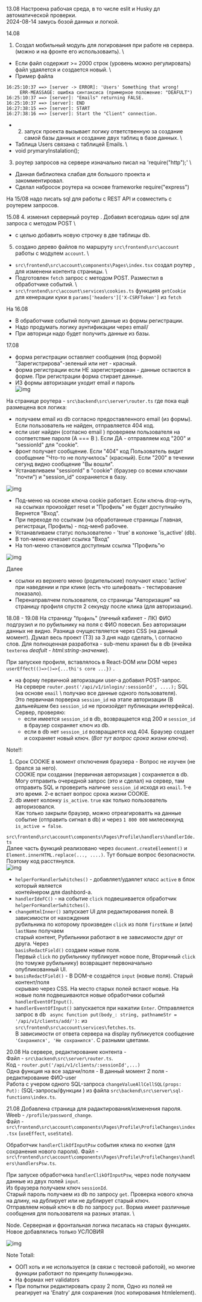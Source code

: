 13.08
Настроена рабочая среда, в то числе eslit и Husky дл автоматической проверки.\
2024-08-14 замусь бозой данных и логкой.

14.08
1. Создал мобильный модуль для логирования  при работе нв сервера. (можно и на фронте его использоваить). \
- Если файл содержит >= 2000 строк (уровень можно регулировать) файл удаялется и создается новый. \
- Пример файла
```test
16:25:10:37 ==> [server -> ERROR]: 'Users' Something that wrong!
     ERR-MEASSAGE: ошибка синтаксиса (примерное положение: "DEAFULT")
16:25:10:37 ==> [server]: "Emails" returning FALSE.
16:25:10:37 ==> [server]: END
16:27:38:15 ==> [server]: START
16:27:38:16 ==> [server]: Start the "Client" connection.
```
- 2. запуск проекта вызывает логику ответственную за создание самой базы данных и создание двух таблиц в базе данных.  \
- Таблица Users связана с таблицей  Emails. \
- void prymaryInstalation();

3. роутер запросов на сервере  изначально писал на 'require("http");' \
- Данная библиотека слабая для большого проекта и закомментировал.
- Сделал набросок роутера на основе frameworke require("express")

На 15/08 надо писать sql для работы с REST API и совместить с роутерем запросов.

15.08
4. изменил серверный роутер . Добавил всегодишь один sql для запроса с методом POST \
- с целью добавить новую строчку в две таблицы db.

5. создано дерево файлов по маршруту `src\frontend\src\account`  работы с модулем `account`. \
- `src\frontend\src\account\components\Pages\index.tsx` создал роутер , для изменени контента страницы. \
- Подготовлен `fetch` запрос с методом POST.  Разместил в обработчике событий. \
- `src\frontend\src\account\services\cookies.ts` функцияя `getCookie` для кенерации куки в `params['headers']['X-CSRFToken']` из `fetch`

На 16.08
- В обработчике событий получил данные из формы регистрации.
- Надо продумать логику аунтификации через email/
- При авторици надо будет получить данные из базы.

17.08
 - форма регистрации оставляет сообщения (под формой) "Зарегистрирова"-зеленый или нет - красный.
 - форма регистрации если НЕ зарегистрирован  - данные остаются в форме. При регистрации форма стирает данные.
 - ИЗ формы авторизации уходит email и пароль \
 ![img](./img/Screenshot_4.png)

 На странице роутера - `src\backend\src\server\router.ts` где пока ещё размещена вся логика:
 - получаем email из db согласно предоставленного email (из формы). Если пользователь не найден, отправляется 404 код.
 - если user найден (согласно email ) проверяем пользователя на соответствие пароля (А === В ). Если ДА - отправляем код "200" и "sessionId" для "cookie".
 - фронт получает сообщение. Если "404" код Пользователь видит сообщение "Что-то не получилось" (красный). Если "200" в течении сегунд видно сообщение "Вы вошли".
 - Устанавливаем "sessionId" в "cookie" (браузер со всеми ключами "почти") и "session_id" сохраняется в базу.

![img](./img/Screenshot_2.png)

 - Под-меню на основе ключа cookie работает. Если ключь drop-нуть, на ссылках произойдет reset и "Профиль" не будет доступныйю Вернется "Вход".
 - При переходе по ссылкам (на обработанные страницы Главная, регистраци, Профиль) - под-менб рабочее.
 - Устанавливаем статус пользователю - 'true' в колонке 'is_active' (db).
 - B топ-меню изчезает ссылка "Вход"
 - На топ-меню становится доступным ссылка "Профиль"ю

![img](./img/Screenshot_1.png)

Далее
 - ссылки из верхнего меню (родительские) получают класс 'active' при наведении и при клике (есть что шлифовать - тестирование показало).
 - Перенаправлчем пользователя, со страницы "Авторизация" на страницу профиля спустя 2 секунду после клика (для авторизации).


18.08 - 19.08
На страницу "`Профиль`"  (личный кабинет - ЛК) ФИО подгрузил и по рубильнику на поля с ФИО повесил.
Без авторизации данных не видно.
Разница очуществляется через CSS (на данный момент). Думал весь проект (ТЗ) за 3 дня надо сделать, \ согласно слов. Для полноценная разработка - sub-menu хранил бы в db (ячейка `texterea` *deafult - html:string-значение*).

При запускке профиля, вставлялось в React-DOM или DOM через `userEffect(()=>()=>{...thi's core ...})` .

- на форму первичной авторизации user-а добавил POST-запрос.\
 На сервере `router.post('/api/v1/inlogin/:sessionId', ....);` SQL (на основе `email` \ получаю все данные одного пользователя). \
 Это первичная порверка `session_id` на этапе авторизации (В дальнейшем без `session_id` не произойдет публикации интерфейса).
 Сервер, проверяю:
  - если имеется `session_id` в db,  возвращается код 200 и `session_id` в браузер сохраняет ключ из db.
  - если в db нет `session_id` возвращается код 404. Браузер создает и сохраняет новый ключ. (*Вот тут вопрос срока жизни ключа*).

Note!!:
1. Срок COOKIE в момент отключения браузера  - Вопрос не изучен (не брался за него). \
COOKIE при создании (первичная авторизация ) сохраняется в db. \
Могу отправить очередной запрос (это и сделал) на сервер, там отправить SQL и проверить наличие `session_id` исходя из `email`. 1-е это время. 2-е встает вопрос срока жизни COOKIE.
2. db имеет колонку `is_active`.  `true` как только пользователь авторизовался. \
Как только закрыли браузер, можно отреагировалть на данные событие (отправить сигнал в db) и через `1 800 000` милесеккунд `is_active = false`.

`src\frontend\src\account\components\Pages\Profile\handlers\handlerIde.ts` \
Далее часть функций реализовано через `document.createEleement()` и \
`Element.innerHTML.replace(..., ....)`. Тут больше вопрос безопасности. Поэтому код расстянулся. \
![img](./img/Screenshot_3.png)

- `helperForHandlerSwhitches()` - добавляет/удаялет класс `active` в блок который является \
контейнером для dashbord-а.
- `handlerIdeFC()` - на событие `click` подвешивается обработчик `helperForHandlerSwhitches()`.
- `changeHtmlInner()` запускает UI для редактирования полей. В зависимости от нахождения \
 рубильника по которому произведен `click`  из поля `firstName` и (или) `lastName` получаем \
  старый контент, Рубильники работают в не зависимости друг от друга. Через \
   `basisRedactField()` создаем новые поля. \
Первый `click` по рубильнику публикует новое поле, Вторичный `click` (по томуже рубильнику) возвращает первоначально опубликованный UI.
- `basisRedactField()` - В DOM-е создаётся `input` (новые поля). Старый контент/поля \
 скрываю через CSS. На место старых полей встают новые. На новые поля подвешиваются новые обработчики событий `handlerEventOfInput()`.
- `handlerEventOfInput()` запускается при нажатии `Enter`. Отправляется запрос в db ` async function put(body_: string, pathnameStr = '/api/v1/clients/add/'):` из \
 `src\frontend\src\account\services\fetches.ts`. \
В зависимости от ответа сервера на display публикуется сообщение `'Сохранился', 'Не сохранился'`. С разными цветами.


20.08
На сервере, редактирование контента - \
Файл - `src\backend\src\server\router.ts`. \
Код - `router.put('/api/v1/clients/:sessionId',...)` \
Одна функция на все задачи/поля - В данный момент 2 поля - редактирование ФИО-user\
Работа с учером одного SQL-запроса `changeValueAllCellSQL(props: Put):` (SQL-запросы/функции ) из файла `src\backend\src\server\sql-functions\index.ts`.

21.08
Добавлена страница для радактирования/изменения пароля. \
Weeb - `/profile/password_change`. \
Файл - `src\frontend\src\account\components\Pages\Profile\ProfileChanges\index.tsx` (`useEffect`, `useState`).

Обработчик `handlerClikOfInputPsw` события клика по кнопке (для сохранения нового пароля).
Файл - `src\frontend\src\account\components\Pages\Profile\ProfileChanges\handlers\handlersPsw.ts`.

При запуске обработчика `handlerClikOfInputPsw`, через node получаем данные из двух полей `input`. \
Из браузера получаем ключ `sessionId`. \
Старый пароль получаем из db по запросу `get`.
Проверка нового ключа на длину, на дублирует или не дублирует старый ключ. \
Отправляем новый ключ в db  по запросу `put`.
Ворма имеет различные сообщения для пользователя на разных этапах. \

Node. Серверная и фронтальная логика писалась на старых функциях. \
Новое добавлялись только УСЛОВИЯ

![img](./img/Screenshot_5.png)


Note Totall:
 - ООП хоть и не используется (в связи с тестовой работой), но многие функции работают по принципу `Полиморфизма`.
 - На формах нет validators
 - При попытки редактировать сразу 2 поля, Одно из полей не реагирует на 'Enatry' для сохранения (пос копирования htmlelement).




